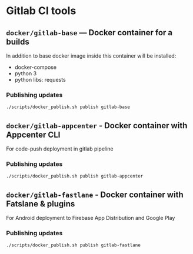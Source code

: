 # Gitlab CI tools

## `docker/gitlab-base` — Docker container for a builds

In addition to base docker image inside this container will be installed:

* docker-compose
* python 3
* python libs: requests

### Publishing updates

```sh
./scripts/docker_publish.sh publish gitlab-base 
```

## `docker/gitlab-appcenter` - Docker container with Appcenter CLI

For code-push deployment in gitlab pipeline

### Publishing updates

```sh
./scripts/docker_publish.sh publish gitlab-appcenter 
```

## `docker/gitlab-fastlane` - Docker container with Fatslane & plugins

For Android deployment to Firebase App Distribution and Google Play

### Publishing updates

```sh
./scripts/docker_publish.sh publish gitlab-fastlane 
```